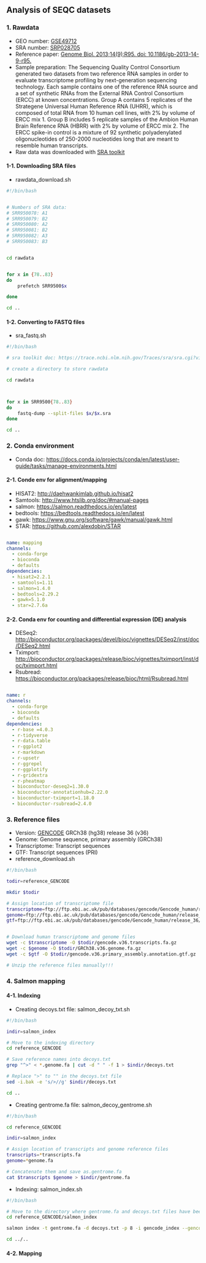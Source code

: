 ## Analysis of SEQC datasets 

### 1. Rawdata 

- GEO number: [GSE49712](https://www.ncbi.nlm.nih.gov/geo/query/acc.cgi?acc=GSE49712)
- SRA number: [SRP028705](https://www.ncbi.nlm.nih.gov/sra?term=SRP028705)
- Reference paper: [Genome Biol. 2013;14(9):R95. doi: 10.1186/gb-2013-14-9-r95.](https://pubmed.ncbi.nlm.nih.gov/24020486)
- Sample preparation: The Sequencing Quality Control Consortium generated two datasets from two reference RNA samples in order to evaluate transcriptome profiling by next-generation sequencing technology. Each sample contains one of the reference RNA source and a set of synthetic RNAs from the External RNA Control Consortium (ERCC) at known concentrations. Group A contains 5 replicates of the Strategene Universal Human Reference RNA (UHRR), which is composed of total RNA from 10 human cell lines, with 2% by volume of ERCC mix 1. Group B includes 5 replicate samples of the Ambion Human Brain Reference RNA (HBRR) with 2% by volume of ERCC mix 2. The ERCC spike-in control is a mixture of 92 synthetic polyadenylated oligonucleotides of 250-2000 nucleotides long that are meant to resemble human transcripts.      
- Raw data was downloaded with [SRA toolkit](https://github.com/Mira0507/using_SRA/blob/master/README.md) 

#### 1-1. Downloading SRA files 

- rawdata_download.sh

```bash
#!/bin/bash


# Numbers of SRA data:
# SRR950078: A1
# SRR950079: B2
# SRR950080: A2
# SRR950081: B2
# SRR950082: A3
# SRR950083: B3


cd rawdata


for x in {78..83}
do
    prefetch SRR9500$x

done

cd .. 
```

#### 1-2. Converting to FASTQ files 

- sra_fastq.sh

```bash
#!/bin/bash

# sra toolkit doc: https://trace.ncbi.nlm.nih.gov/Traces/sra/sra.cgi?view=toolkit_doc&f=prefetch

# create a directory to store rawdata

cd rawdata



for x in SRR9500{78..83}
do 
    fastq-dump --split-files $x/$x.sra 
done

cd ..
```


### 2. Conda environment

- Conda doc: https://docs.conda.io/projects/conda/en/latest/user-guide/tasks/manage-environments.html

#### 2-1. Conde env for alignment/mapping

- HISAT2: http://daehwankimlab.github.io/hisat2
- Samtools: http://www.htslib.org/doc/#manual-pages
- salmon: https://salmon.readthedocs.io/en/latest
- bedtools: https://bedtools.readthedocs.io/en/latest
- gawk: https://www.gnu.org/software/gawk/manual/gawk.html
- STAR: https://github.com/alexdobin/STAR

```yml

name: mapping 
channels:
  - conda-forge
  - bioconda 
  - defaults 
dependencies:
  - hisat2=2.2.1
  - samtools=1.11
  - salmon=1.4.0
  - bedtools=2.29.2 
  - gawk=5.1.0 
  - star=2.7.6a

```

#### 2-2. Conda env for counting and differential expression (DE) analysis

- DESeq2: http://bioconductor.org/packages/devel/bioc/vignettes/DESeq2/inst/doc/DESeq2.html
- Tximport: http://bioconductor.org/packages/release/bioc/vignettes/tximport/inst/doc/tximport.html
- Rsubread: https://bioconductor.org/packages/release/bioc/html/Rsubread.html

```yml

name: r
channels:
  - conda-forge
  - bioconda 
  - defaults 
dependencies:
  - r-base =4.0.3
  - r-tidyverse
  - r-data.table
  - r-ggplot2
  - r-markdown
  - r-upsetr
  - r-ggrepel
  - r-ggplotify
  - r-gridextra
  - r-pheatmap
  - bioconductor-deseq2=1.30.0
  - bioconductor-annotationhub=2.22.0
  - bioconductor-tximport=1.18.0
  - bioconductor-rsubread=2.4.0
```

### 3. Reference files

- Version: [GENCODE](https://www.gencodegenes.org/human) GRCh38 (hg38) release 36 (v36)
- Genome: Genome sequence, primary assembly (GRCh38)
- Transcriptome: Transcript sequences
- GTF: Transcript sequences (PRI)
- reference_download.sh

```bash
#!/bin/bash

todir=reference_GENCODE

mkdir $todir

# Assign location of transcriptome file
transcriptome=ftp://ftp.ebi.ac.uk/pub/databases/gencode/Gencode_human/release_36/gencode.v36.transcripts.fa.gz
genome=ftp://ftp.ebi.ac.uk/pub/databases/gencode/Gencode_human/release_36/GRCh38.primary_assembly.genome.fa.gz
gtf=ftp://ftp.ebi.ac.uk/pub/databases/gencode/Gencode_human/release_36/gencode.v36.primary_assembly.annotation.gtf.gz


# Download human transcriptome and genome files 
wget -c $transcriptome -O $todir/gencode.v36.transcripts.fa.gz
wget -c $genome -O $todir/GRCh38.v36.genome.fa.gz
wget -c $gtf -O $todir/gencode.v36.primary_assembly.annotation.gtf.gz

# Unzip the reference files manually!!!
```

### 4. Salmon mapping 

#### 4-1. Indexing

- Creating decoys.txt file: salmon_decoy_txt.sh

```bash
#!/bin/bash

indir=salmon_index

# Move to the indexing directory
cd reference_GENCODE

# Save reference names into decoys.txt
grep "^>" < *.genome.fa | cut -d " " -f 1 > $indir/decoys.txt

# Replace ">" to "" in the decoys.txt file
sed -i.bak -e 's/>//g' $indir/decoys.txt

cd .. 
```


- Creating gentrome.fa file: salmon_decoy_gentrome.sh

```bash
#!/bin/bash

cd reference_GENCODE

indir=salmon_index

# Assign location of transcripts and genome reference files 
transcripts=*transcripts.fa 
genome=*genome.fa

# Concatenate them and save as.gentrome.fa
cat $transcripts $genome > $indir/gentrome.fa
```


- Indexing: salmon_index.sh

```bash
#!/bin/bash

# Move to the directory where gentrome.fa and decoys.txt files have been created 
cd reference_GENCODE/salmon_index 

salmon index -t gentrome.fa -d decoys.txt -p 8 -i gencode_index --gencode

cd ../..
```

#### 4-2. Mapping
